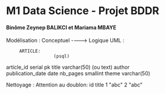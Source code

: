 # M1 Data Science - Projet BDDR

#### Binôme Zeynep BALIKCI et Mariama MBAYE


Modélisation : Conceptuel ----> Logique
UML :

         ARTICLE:     
                      (psql)
article_id            serial                  pk
title                 varchar(50)  (ou text)
author                
publication_date      date
nb_pages              smallint
theme                 varchar(50)      


Nettoyage : Attention au doublon:
id     title
1      "abc"
2      "abc"
